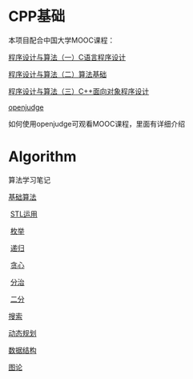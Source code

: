 ﻿# CPP基础

本项目配合中国大学MOOC课程：

[程序设计与算法（一）C语言程序设计](https://www.icourse163.org/course/PKU-1001553023)

[程序设计与算法（二）算法基础](https://www.icourse163.org/course/PKU-1001894005)

[程序设计与算法（三）C++面向对象程序设计](https://www.icourse163.org/course/PKU-1002029030)

[openjudge](http://cxsjsxmooc.openjudge.cn)

如何使用openjudge可观看MOOC课程，里面有详细介绍

# Algorithm

算法学习笔记

[基础算法](#Algorithm/基础算法)

​			[STL运用](#Algorithm/基础算法/STL运用)

​			[枚举](#Algorithm/基础算法/枚举)

​			[递归](#Algorithm/基础算法/递归)

​			[贪心](#Algorithm/基础算法/贪心)

​			[分治](#Algorithm/基础算法/分治)

​			[二分](#Algorithm/基础算法/二分)

[搜索](#Algorithm/搜索)

[动态规划](#Algorithm/动态规划)

[数据结构](#Algorithm/数据结构)

[图论](#Algorithm/图论)





